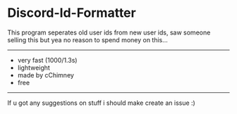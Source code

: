 # Discord-Id-Formatter

This program seperates old user ids from new user ids, saw someone selling this but yea no reason to spend money on this...

---

- very fast (1000/1.3s)
- lightweight
- made by cChimney
- free

---

If u got any suggestions on stuff i should make create an issue :)
